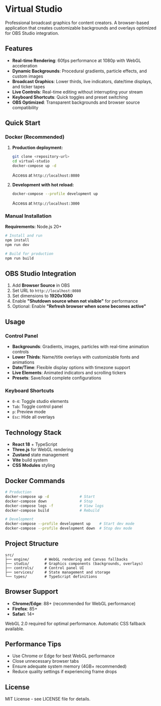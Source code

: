 # Virtual Studio

Professional broadcast graphics for content creators. A browser-based application that creates customizable backgrounds and overlays optimized for OBS Studio integration.

## Features

- **Real-time Rendering**: 60fps performance at 1080p with WebGL acceleration
- **Dynamic Backgrounds**: Procedural gradients, particle effects, and custom images
- **Broadcast Graphics**: Lower thirds, live indicators, date/time displays, and ticker tapes
- **Live Controls**: Real-time editing without interrupting your stream
- **Keyboard Shortcuts**: Quick toggles and preset switching
- **OBS Optimized**: Transparent backgrounds and browser source compatibility

## Quick Start

### Docker (Recommended)

1. **Production deployment:**
   ```bash
   git clone <repository-url>
   cd virtual-studio
   docker-compose up -d
   ```
   Access at `http://localhost:8080`

2. **Development with hot reload:**
   ```bash
   docker-compose --profile development up
   ```
   Access at `http://localhost:3000`

### Manual Installation

**Requirements:** Node.js 20+

```bash
# Install and run
npm install
npm run dev

# Build for production
npm run build
```

## OBS Studio Integration

1. Add **Browser Source** in OBS
2. Set URL to `http://localhost:8080`
3. Set dimensions to **1920x1080**
4. Enable **"Shutdown source when not visible"** for performance
5. Optional: Enable **"Refresh browser when scene becomes active"**

## Usage

### Control Panel
- **Backgrounds**: Gradients, images, particles with real-time animation controls
- **Lower Thirds**: Name/title overlays with customizable fonts and animations
- **Date/Time**: Flexible display options with timezone support
- **Live Elements**: Animated indicators and scrolling tickers
- **Presets**: Save/load complete configurations

### Keyboard Shortcuts
- `0-4`: Toggle studio elements
- `Tab`: Toggle control panel
- `p`: Preview mode
- `Esc`: Hide all overlays

## Technology Stack

- **React 18** + TypeScript
- **Three.js** for WebGL rendering
- **Zustand** state management
- **Vite** build system
- **CSS Modules** styling

## Docker Commands

```bash
# Production
docker-compose up -d              # Start
docker-compose down               # Stop
docker-compose logs -f            # View logs
docker-compose build              # Rebuild

# Development
docker-compose --profile development up    # Start dev mode
docker-compose --profile development down  # Stop dev mode
```

## Project Structure

```
src/
├── engine/       # WebGL rendering and Canvas fallbacks
├── studio/       # Graphics components (backgrounds, overlays)
├── controls/     # Control panel UI
├── services/     # State management and storage
└── types/        # TypeScript definitions
```

## Browser Support

- **Chrome/Edge**: 88+ (recommended for WebGL performance)
- **Firefox**: 85+
- **Safari**: 14+

WebGL 2.0 required for optimal performance. Automatic CSS fallback available.

## Performance Tips

- Use Chrome or Edge for best WebGL performance
- Close unnecessary browser tabs
- Ensure adequate system memory (4GB+ recommended)
- Reduce quality settings if experiencing frame drops

## License

MIT License - see LICENSE file for details.